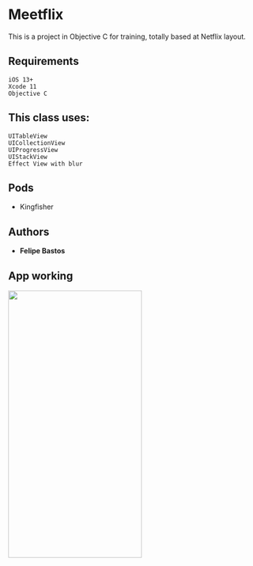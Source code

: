 # Meetflix

This is a project in Objective C for training, totally based at Netflix layout.

## Requirements

```
iOS 13+
Xcode 11
Objective C
```

## This class uses:

```
UITableView
UICollectionView
UIProgressView
UIStackView
Effect View with blur
```

## Pods

* Kingfisher

## Authors

* **Felipe Bastos** 

## App working
<img align="left" width="270" height="540" src="https://github.com/FelipeABastos/Meetflix/blob/master/MeetFlixOriginal.gif"> 


